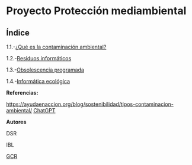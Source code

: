 # Proyecto Protección mediambiental

## Índice

1.1.-[¿Qué es la contaminación ambiental?](Contaminacion_ambiental.md)

1.2.-[Residuos informáticos](Residuos_informáticos.md)

1.3.-[Obsolescencia programada](Obsolescencia_programada.md)

1.4.-[Informática ecológica](Informática_ecológica.md)

**Referencias:**

https://ayudaenaccion.org/blog/sostenibilidad/tipos-contaminacion-ambiental/
[ChatGPT](https://chatgpt.com/)


**Autores**

DSR

IBL

[GCR](https://github.com/Guille98-ASIR)
